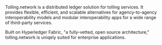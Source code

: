 Tolling.network is a distributed ledger solution for tolling services. It provides flexible, efficient, and scalable alternatives for agency-to-agency interoperability models and modular interoperability apps for a wide range of third-party services.

Built on Hyperledger Fabric, "a fully-vetted, open source architecture," tolling.network is uniqely suited for enterprise applications.
